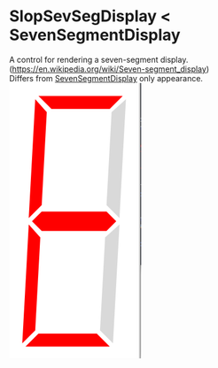  # SlopSevSegDisplay < SevenSegmentDisplay

 A control for rendering a seven-segment display. (https://en.wikipedia.org/wiki/Seven-segment_display)  
 Differs from [SevenSegmentDisplay](./SevenSegmentDisplay.md) only appearance.  
 ![](../../images/SlopSevSegDisplay.png)

